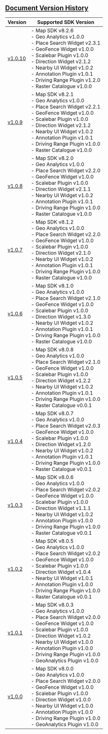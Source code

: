 ## [Document Version History](#Version-History)


| Version                       | Supported SDK Version                                                                                                                                                                                                                                                                                                  | 
|-------------------------------|------------------------------------------------------------------------------------------------------------------------------------------------------------------------------------------------------------------------------------------------------------------------------------------------------------------------| 
| [v1.0.10](../v1.0.10/README.md) | - Map SDK v8.2.6 <br/> - Geo Analytics v1.0.0 <br/> - Place Search Widget v2.3.1 <br/> - GeoFence Widget v1.0.0 <br/> - Scalebar Plugin v1.0.0 <br/> - Direction Widget v2.1.2 <br/> - Nearby UI Widget v1.0.2 <br/> - Annotation Plugin v1.0.1 <br/> - Driving Range Plugin v1.2.0 <br/> - Raster Catalogue v1.0.0    |
| [v1.0.9](../v1.0.9/README.md) | - Map SDK v8.2.1 <br/> - Geo Analytics v1.0.0 <br/> - Place Search Widget v2.2.1 <br/> - GeoFence Widget v1.0.0 <br/> - Scalebar Plugin v1.0.0 <br/> - Direction Widget v2.1.2 <br/> - Nearby UI Widget v1.0.2 <br/> - Annotation Plugin v1.0.1 <br/> - Driving Range Plugin v1.0.0 <br/> - Raster Catalogue v1.0.0    |
| [v1.0.8](../v1.0.8/README.md) | - Map SDK v8.2.0 <br/> - Geo Analytics v1.0.0 <br/> - Place Search Widget v2.2.0 <br/> - GeoFence Widget v1.0.0 <br/> - Scalebar Plugin v1.0.0 <br/> - Direction Widget v2.1.1 <br/> - Nearby UI Widget v1.0.2 <br/> - Annotation Plugin v1.0.1 <br/> - Driving Range Plugin v1.0.0 <br/> - Raster Catalogue v1.0.0    |
| [v1.0.7](../v1.0.7/README.md) | - Map SDK v8.1.2 <br/> - Geo Analytics v1.0.0 <br/> - Place Search Widget v2.2.0 <br/> - GeoFence Widget v1.0.0 <br/> - Scalebar Plugin v1.0.0 <br/> - Direction Widget v2.1.0 <br/> - Nearby UI Widget v1.0.2 <br/> - Annotation Plugin v1.0.1 <br/> - Driving Range Plugin v1.0.0 <br/> - Raster Catalogue v1.0.0    | 
| [v1.0.6](../v1.0.6/README.md) | - Map SDK v8.1.0 <br/> - Geo Analytics v1.0.0 <br/> - Place Search Widget v2.1.0 <br/> - GeoFence Widget v1.0.0 <br/> - Scalebar Plugin v1.0.0 <br/> - Direction Widget v1.3.0 <br/> - Nearby UI Widget v1.0.2 <br/> - Annotation Plugin v1.0.1 <br/> - Driving Range Plugin v1.0.0 <br/> - Raster Catalogue v1.0.0    |
| [v1.0.5](../v1.0.5/README.md) | - Map SDK v8.0.8 <br/> - Geo Analytics v1.0.0 <br/> - Place Search Widget v2.1.0 <br/> - GeoFence Widget v1.0.0 <br/> - Scalebar Plugin v1.0.0 <br/> - Direction Widget v1.2.2 <br/> - Nearby UI Widget v1.0.2 <br/> - Annotation Plugin v1.0.1 <br/> - Driving Range Plugin v1.0.0 <br/> - Raster Catalogue v0.0.1    | 
| [v1.0.4](../v1.0.4/README.md) | - Map SDK v8.0.7 <br/> - Geo Analytics v1.0.0 <br/> - Place Search Widget v2.0.3 <br/> - GeoFence Widget v1.0.0 <br/> - Scalebar Plugin v1.0.0 <br/> - Direction Widget v1.2.0 <br/> - Nearby UI Widget v1.0.2 <br/> - Annotation Plugin v1.0.1 <br/> - Driving Range Plugin v1.0.0 <br/> - Raster Catalogue v0.0.1    | 
| [v1.0.3](../v1.0.3/README.md) | - Map SDK v8.0.6 <br/> - Geo Analytics v1.0.0 <br/> - Place Search Widget v2.0.2 <br/> - GeoFence Widget v1.0.0 <br/> - Scalebar Plugin v1.0.0 <br/> - Direction Widget v1.1.1 <br/> - Nearby UI Widget v1.0.2 <br/> - Annotation Plugin v1.0.0 <br/> - Driving Range Plugin v1.0.0 <br/> - Raster Catalogue v0.0.1    | 
| [v1.0.2](../v1.0.2/README.md) | - Map SDK v8.0.5 <br/> - Geo Analytics v1.0.0 <br/> - Place Search Widget v2.0.2 <br/> - GeoFence Widget v1.0.0 <br/> - Scalebar Plugin v1.0.0 <br/> - Direction Widget v1.0.4 <br/> - Nearby UI Widget v1.0.1 <br/> - Annotation Plugin v1.0.0 <br/> - Driving Range Plugin v1.0.0 <br/> - Raster Catalogue v0.0.1    | 
| [v1.0.1](../v1.0.1/README.md) | - Map SDK v8.0.3 <br/> - Geo Analytics v1.0.0 <br/> - Place Search Widget v2.0.0 <br/> - GeoFence Widget v1.0.0 <br/> - Scalebar Plugin v1.0.0 <br/> - Direction Widget v1.0.2 <br/> - Nearby UI Widget v1.0.0 <br/> - Annotation Plugin v1.0.0 <br/> - Driving Range Plugin v1.0.0 <br/> - GeoAnalytics Plugin v1.0.0 | 
| [v1.0.0](../v1.0.0/README.md) | - Map SDK v8.0.0 <br/> - Geo Analytics v1.0.0 <br/> - Place Search Widget v2.0.0 <br/> - GeoFence Widget v1.0.0 <br/> - Scalebar Plugin v1.0.0 <br/> - Direction Widget v1.0.0 <br/> - Nearby UI Widget v1.0.0 <br/> - Annotation Plugin v1.0.0 <br/> - Driving Range Plugin v1.0.0 <br/> - GeoAnalytics Plugin v1.0.0 | 

